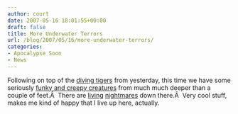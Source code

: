 ```yaml
---
author: court
date: 2007-05-16 18:01:55+00:00
draft: false
title: More Underwater Terrors
url: /blog/2007/05/16/more-underwater-terrors/
categories:
- Apocalypse Soon
- News
---
```


Following on top of the [diving tigers](http://www.vallentyne.com/blog/2007/05/15/underwater-tigers/) from yesterday, this time we have some seriously [funky and creepy creatures](http://www.press.uchicago.edu/books/nouvian/nouvian_gallery.html) from much much deeper than a couple of feet.Â  There are [living](http://www.press.uchicago.edu/books/nouvian/galleryimages/Widder_Stomias_72.JPG) [nightmares](http://www.press.uchicago.edu/books/nouvian/galleryimages/shale_p073_72.JPG) down there.Â  Very cool stuff, makes me kind of happy that I live up here, actually.
